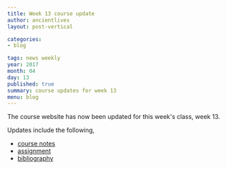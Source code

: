 ```yaml
---
title: Week 13 course update
author: ancientlives
layout: post-vertical

categories:
- blog

tags: news weekly
year: 2017
month: 04
day: 13
published: true
summary: course updates for week 13
menu: blog
---
```


The course website has now been updated for this week's class, week 13.

Updates include the following,

* [course notes](/notes)
* [assignment](/assignments)
* [bibliography](/bibliography)

